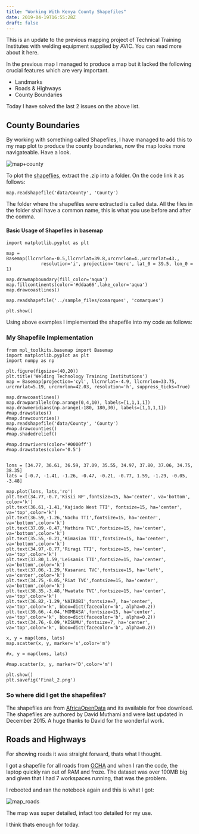 ```yaml
---
title: "Working With Kenya County Shapefiles"
date: 2019-04-19T16:55:28Z
draft: false
---
```


This is an update to the previous mapping project of Technical Training Institutes
with welding equipment supplied by AVIC. You can read more about it here.

In the previous map I managed to produce a map but it lacked the following crucial
features which are very important.

* Landmarks
* Roads & Highways
* County Boundaries

Today I have solved the last 2 issues on the above list.

## County Boundaries

By working with something called Shapefiles, I have managed to add this to my map
plot to produce the county boundaries, now the map looks more navigateable. Have a look.

![map+county](/img/welding_county.png)

To plot the [shapeflies](https://basemaptutorial.readthedocs.io/en/latest/shapefile.html), extract the .zip into a folder. On the code link it as follows:

`map.readshapefile('data/County', 'County')`

The folder where the shapefiles were extracted is called data. All the files in the folder
shall have a common name, this is what you use before and after the comma.

#### Basic Usage of Shapefiles in basemap

```from mpl_toolkits.basemap import Basemap
import matplotlib.pyplot as plt

map = Basemap(llcrnrlon=-0.5,llcrnrlat=39.8,urcrnrlon=4.,urcrnrlat=43.,
             resolution='i', projection='tmerc', lat_0 = 39.5, lon_0 = 1)

map.drawmapboundary(fill_color='aqua')
map.fillcontinents(color='#ddaa66',lake_color='aqua')
map.drawcoastlines()

map.readshapefile('../sample_files/comarques', 'comarques')

plt.show()
```
Using above examples I implemented the shapefile into my code as follows:

### My Shapefile Implementation

```
from mpl_toolkits.basemap import Basemap
import matplotlib.pyplot as plt
import numpy as np

plt.figure(figsize=(40,20))
plt.title('Welding Technology Training Institutions')
map = Basemap(projection='cyl', llcrnrlat=-4.9, llcrnrlon=33.75, urcrnrlat=5.19, urcrnrlon=42.03, resolution='h', suppress_ticks=True)

map.drawcoastlines()
map.drawparallels(np.arange(0,4,10), labels=[1,1,1,1])
map.drawmeridians(np.arange(-180, 180,30), labels=[1,1,1,1])
#map.drawstates()
#map.drawcountries()
map.readshapefile('data/County', 'County')
#map.drawcounties()
#map.shadedrelief()

#map.drawrivers(color='#0000ff')
#map.drawstates(color='0.5')


lons = [34.77, 36.61, 36.59, 37.09, 35.55, 34.97, 37.80, 37.06, 34.75, 38.35]
lats = [-0.7, -1.41, -1.26, -0.47, -0.21, -0.77, 1.59, -1.29, -0.05, -3.48]

map.plot(lons, lats,'ro')
plt.text(34.77,-0.7,'Kisii NP',fontsize=15, ha='center', va='bottom', color='k')
plt.text(36.61,-1.41,'Kajiado West TTI', fontsize=15, ha='center', va='top',color='k')
plt.text(36.59,-1.26,'Nachu TTI',fontsize=15, ha='center', va='bottom',color='k')
plt.text(37.09,-0.47,'Mathira TVC',fontsize=15, ha='center', va='bottom',color='k')
plt.text(35.55,-0.21,'Kimasian TTI',fontsize=15, ha='center', va='bottom',color='k')
plt.text(34.97,-0.77,'Riragi TTI', fontsize=15, ha='center', va='top',color='k')
plt.text(37.80,1.59,'Leisamis TTI',fontsize=15, ha='center', va='bottom',color='k')
plt.text(37.06,-1.29,'Kasarani TVC',fontsize=15, ha='left', va='center',color='k')
plt.text(34.75,-0.05,'Riat TVC',fontsize=15, ha='center', va='bottom',color='k')
plt.text(38.35,-3.48,'Mwatate TVC',fontsize=15, ha='center', va='top',color='k')
plt.text(36.82,-1.29,'NAIROBI',fontsize=7, ha='center', va='top',color='k', bbox=dict(facecolor='b', alpha=0.2))
plt.text(39.66,-4.04,'MOMBASA',fontsize=15, ha='center', va='top',color='k', bbox=dict(facecolor='b', alpha=0.2))
plt.text(34.76,-0.09,'KISUMU',fontsize=7, ha='center', va='top',color='k', bbox=dict(facecolor='b', alpha=0.2))

x, y = map(lons, lats)
map.scatter(x, y, marker='s',color='m')

#x, y = map(lons, lats)

#map.scatter(x, y, marker='D',color='m')

plt.show()
plt.savefig('Final_2.png')
```

### So where did I get the shapefiles?

The shapefiles are from [AfricaOpenData](https://africaopendata.org/dataset/kenya-counties-shapefile) and its available for free download. The shapefiles are
authored by David Muthami and were last updated in December 2015. A huge thanks to David for
the wonderful work.

## Roads and Highways

For showing roads it was straight forward, thats what I thought.

I got a shapefile for all roads from [OCHA](https://data.humdata.org/dataset/hotosm_ken_roads) and when I ran the code, the laptop quickly ran out of RAM and
froze. The dataset was over 100MB big and given that I had 7 workspaces running, that was the problem.

I rebooted and ran the notebook again and this is what I got:

![map_roads](/img/roads_all.png)

The map was super detailed, infact too detailed for my use.

I think thats enough for today.
